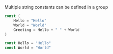 Multiple string constants can be defined in a group

``` go
const (
    Hello = "Hello"
    World = "World"
    Greeting = Hello + " " + World
)
```

``` go
const Hello = "Hello"
const World = "World"
```
